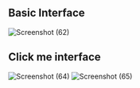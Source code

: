 ## Basic Interface 
![Screenshot (62)](https://github.com/bhaskarjoshe/HTML-CSS-JavaScript/assets/61000908/09085054-64c6-4147-8e9b-82d28c5e46ac)


## Click me interface
![Screenshot (64)](https://github.com/bhaskarjoshe/HTML-CSS-JavaScript/assets/61000908/7eae31a0-61c1-491d-894c-dbc3e9265ca0)
![Screenshot (65)](https://github.com/bhaskarjoshe/HTML-CSS-JavaScript/assets/61000908/8a39adea-8246-445e-9933-dfd513e59249)
